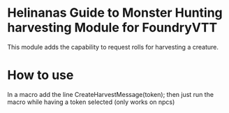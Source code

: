 # Helinanas Guide to Monster Hunting harvesting Module for FoundryVTT
This module adds the capability to request rolls for harvesting a creature.

# How to use
In a macro add the line
CreateHarvestMessage(token);
then just run the macro while having a token selected (only works on npcs)
